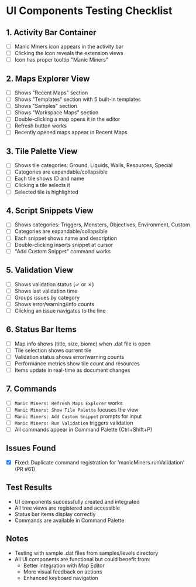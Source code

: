 # UI Components Testing Checklist

## 1. Activity Bar Container
- [ ] Manic Miners icon appears in the activity bar
- [ ] Clicking the icon reveals the extension views
- [ ] Icon has proper tooltip "Manic Miners"

## 2. Maps Explorer View
- [ ] Shows "Recent Maps" section
- [ ] Shows "Templates" section with 5 built-in templates
- [ ] Shows "Samples" section
- [ ] Shows "Workspace Maps" section
- [ ] Double-clicking a map opens it in the editor
- [ ] Refresh button works
- [ ] Recently opened maps appear in Recent Maps

## 3. Tile Palette View
- [ ] Shows tile categories: Ground, Liquids, Walls, Resources, Special
- [ ] Categories are expandable/collapsible
- [ ] Each tile shows ID and name
- [ ] Clicking a tile selects it
- [ ] Selected tile is highlighted

## 4. Script Snippets View
- [ ] Shows categories: Triggers, Monsters, Objectives, Environment, Custom
- [ ] Categories are expandable/collapsible
- [ ] Each snippet shows name and description
- [ ] Double-clicking inserts snippet at cursor
- [ ] "Add Custom Snippet" command works

## 5. Validation View
- [ ] Shows validation status (✓ or ✗)
- [ ] Shows last validation time
- [ ] Groups issues by category
- [ ] Shows error/warning/info counts
- [ ] Clicking an issue navigates to the line

## 6. Status Bar Items
- [ ] Map info shows (title, size, biome) when .dat file is open
- [ ] Tile selection shows current tile
- [ ] Validation status shows error/warning counts
- [ ] Performance metrics show tile count and resources
- [ ] Items update in real-time as document changes

## 7. Commands
- [ ] `Manic Miners: Refresh Maps Explorer` works
- [ ] `Manic Miners: Show Tile Palette` focuses the view
- [ ] `Manic Miners: Add Custom Snippet` prompts for input
- [ ] `Manic Miners: Run Validation` triggers validation
- [ ] All commands appear in Command Palette (Ctrl+Shift+P)

## Issues Found
- [x] Fixed: Duplicate command registration for 'manicMiners.runValidation' (PR #61)

## Test Results
- UI components successfully created and integrated
- All tree views are registered and accessible
- Status bar items display correctly
- Commands are available in Command Palette

## Notes
- Testing with sample .dat files from samples/levels directory
- All UI components are functional but could benefit from:
  - Better integration with Map Editor
  - More visual feedback on actions
  - Enhanced keyboard navigation